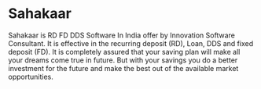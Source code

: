 Sahakaar
========

Sahakaar is RD FD DDS Software In India offer by Innovation Software Consultant. It is effective in the recurring deposit (RD), Loan, DDS and fixed deposit (FD). It is completely assured that your saving plan will make all your dreams come true in future. But with your savings you do a better investment for the future and make the best out of the available market opportunities. 
